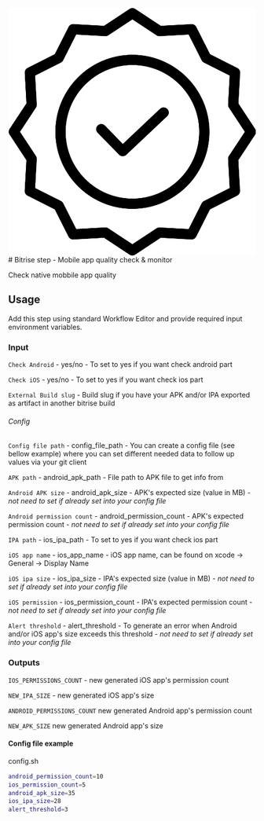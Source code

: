 <img align="right" src="assets/icon.svg">
# Bitrise step - Mobile app quality check & monitor

Check native mobbile app quality

## Usage

Add this step using standard Workflow Editor and provide required input environment variables.

### Input

`Check Android` - yes/no - To set to yes if you want check android part

`Check iOS` - yes/no - To set to yes if you want check ios part

`External Build slug` - Build slug if you have your APK and/or IPA exported as artifact in another bitrise build

###### Config

`Config file path` - config_file_path - You can create a config file (see bellow example) where you can set different needed data to follow up values via your git client

`APK path` - android_apk_path - File path to APK file to get info from

`Android APK size` - android_apk_size - APK's expected size (value in MB) - *not need to set if already set into your config file*

`Android permission count` - android_permission_count - APK's expected permission count - *not need to set if already set into your config file*

`IPA path` - ios_ipa_path - To set to yes if you want check ios part

`iOS app name` - ios_app_name - iOS app name, can be found on xcode -> General -> Display Name

`iOS ipa size` - ios_ipa_size - IPA's expected size (value in MB) - *not need to set if already set into your config file*

`iOS permission` - ios_permission_count - IPA's expected permission count - *not need to set if already set into your config file*

`Alert threshold` - alert_threshold - To generate an error when Android and/or iOS app's size exceeds this threshold - *not need to set if already set into your config file*

### Outputs
`IOS_PERMISSIONS_COUNT` - new generated iOS app's permission count

`NEW_IPA_SIZE` - new generated iOS app's size

`ANDROID_PERMISSIONS_COUNT` new generated Android app's permission count

`NEW_APK_SIZE` new generated Android app's size


#### Config file example

config.sh
```bash
android_permission_count=10
ios_permission_count=5
android_apk_size=35
ios_ipa_size=28
alert_threshold=3
```
